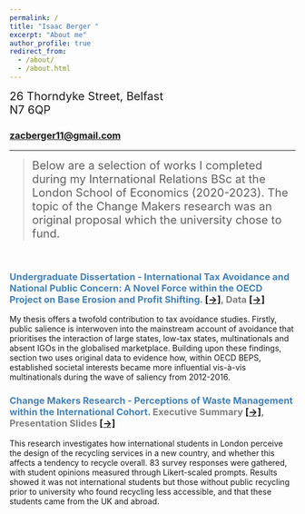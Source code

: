 ```yaml
---
permalink: /
title: "Isaac Berger "
excerpt: "About me"
author_profile: true
redirect_from: 
  - /about/
  - /about.html
---
```

<span style="font-size: 20px;">26 Thorndyke Street, Belfast</span>  <br>
<span style="font-size: 20px;">N7 6QP</span> 

### [zacberger11@gmail.com](mailto:zacberger11@gmail.com)
----------------------------------------------------------------------------------------------

> <span style="font-size: 20px;">Below are a selection of works I completed during my International Relations BSc at the London School of Economics (2020-2023). The topic of the Change Makers research was an original proposal which the university chose to fund.</span> 


<br>

### <span style="color: steelblue;">Undergraduate Dissertation - International Tax Avoidance and National Public Concern: A Novel Force within the OECD Project on Base Erosion and Profit Shifting.</span> <a href="http://Isaac-Berger-Git.github.io/files/Dissertation .pdf" class="button">[→]</a><span style="color: #808080;">, Data <a href="https://github.com/Isaac-Berger-Git/Isaac-Berger-Git.github.io/blob/master/files/Diss%20Data.xlsx">[→]</a> </span> 

<span style="font-size: 14px;">My thesis offers a twofold contribution to tax avoidance studies. Firstly, public salience is interwoven into the mainstream account of avoidance that prioritises the interaction of large states, low-tax states, multinationals and absent IGOs in the globalised marketplace. Building upon these findings, section two uses original data to evidence how, within OECD BEPS, established societal interests became more influential vis-à-vis multinationals during the wave of saliency from 2012-2016.</span> 


### <span style="color: steelblue;">Change Makers Research - Perceptions of Waste Management within the International Cohort.</span>      <span style="color: #808080;">Executive Summary <a href="http://Isaac-Berger-Git.github.io/files/Research-Summary.pdf" class="button">[→]</a>, Presentation Slides <a href="http://Isaac-Berger-Git.github.io/files/Research-Presentation.pdf" class="button">[→]</a> </span>  

<span style="font-size: 14px;">This research investigates how international students in London perceive the design of the recycling services in a new country, and whether this affects a tendency to recycle overall. 83 survey responses were gathered, with student opinions measured through Likert-scaled prompts. Results showed it was not international students but those without public recycling prior to university who found recycling less accessible, and that these students came from the UK and abroad.</span> 

